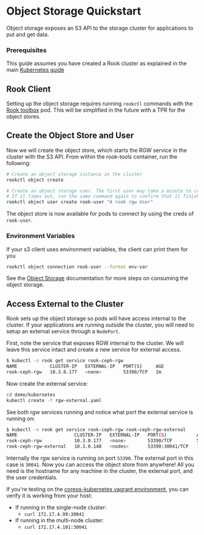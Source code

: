 # Object Storage Quickstart

Object storage exposes an S3 API to the storage cluster for applications to put and get data.

### Prerequisites

This guide assumes you have created a Rook cluster as explained in the main [Kubernetes guide](kubernetes.md)

## Rook Client
Setting up the object storage requires running `rookctl` commands with the [Rook toolbox](kubernetes.md#tools) pod. This will be simplified in the future with a TPR for the object stores.

## Create the Object Store and User
Now we will create the object store, which starts the RGW service in the cluster with the S3 API. 
From within the rook-tools container, run the following:

```bash
# Create an object storage instance in the cluster
rookctl object create

# Create an object storage user. The first user may take a minute to create. 
# If it times out, run the same command again to confirm that it finished.
rookctl object user create rook-user "A rook rgw User"
```

The object store is now available for pods to connect by using the creds of `rook-user`. 

### Environment Variables
If your s3 client uses environment variables, the client can print them for you
```bash
rookctl object connection rook-user --format env-var
```

See the [Object Storage](client.md#object-storage) documentation for more steps on consuming the object storage.

## Access External to the Cluster

Rook sets up the object storage so pods will have access internal to the cluster. If your applications are running outside the cluster,
you will need to setup an external service through a `NodePort`.

First, note the service that exposes RGW internal to the cluster. We will leave this service intact and create a new service for external access.
```bash
$ kubectl -n rook get service rook-ceph-rgw
NAME            CLUSTER-IP   EXTERNAL-IP   PORT(S)     AGE
rook-ceph-rgw   10.3.0.177   <none>        53390/TCP   2m
```

Now create the external service:
```bash
cd demo/kubernetes
kubectl create -f rgw-external.yaml
```

See both rgw services running and notice what port the external service is running on:
```bash
$ kubectl -n rook get service rook-ceph-rgw rook-ceph-rgw-external
NAME                     CLUSTER-IP   EXTERNAL-IP   PORT(S)           AGE
rook-ceph-rgw            10.3.0.177   <none>        53390/TCP         5m
rook-ceph-rgw-external   10.3.0.148   <nodes>       53390:30041/TCP   1m
```

Internally the rgw service is running on port `53390`. The external port in this case is `30041`. Now you can access the object store from anywhere! All you need is the hostname for any machine in the cluster, the external port, and the user credentials.

If you're testing on the [coreos-kubernetes vagrant environment](k8s-pre-reqs.md#new-local-kubernetes-cluster), you can verify it is working from your host:
- If running in the single-node cluster:
  - `curl 172.17.4.99:30041`
- If running in the multi-node cluster:
  - `curl 172.17.4.101:30041`
